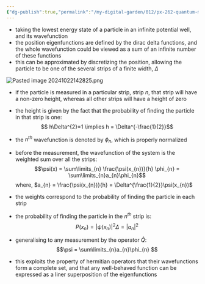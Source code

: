 ```yaml
---
{"dg-publish":true,"permalink":"/my-digital-garden/012/px-262-quantum-mechanics/c-the-basic-postulates/px-262-c4-probability-distributions/","created":"2024-11-25T10:50:32.000+00:00","updated":"2024-11-26T01:07:16.225+00:00"}
---
```


- taking the lowest energy state of a particle in an infinite potential well, and its wavefunction
- the position eigenfunctions are defined by the dirac delta functions, and the whole wavefunction could be viewed as a sum of an infinite number of these functions
- this can be approximated by discretizing the position, allowing the particle to be one of the several strips of a finite width, $\Delta$

![Pasted image 20241022142825.png](/img/user/pics/Pasted%20image%2020241022142825.png)

- if the particle is measured in a particular strip, strip $n$, that strip will have a non-zero height, whereas all other strips will have a height of zero
- the height is given by the fact that the probability of finding the particle in that strip is one: 
  $$ h\Delta^{2}=1 \implies h = \Delta^{-\frac{1}{2}}$$
- the $n^{th}$ wavefunction is denoted by $\phi_{n}$, which is properly normalized

- before the measurement, the wavefunction of the system is the weighted sum over all the strips: 
  $$\psi(x) = \sum\limits_{n} \frac{\psi(x_{n})}{h} \phi_{n} = \sum\limits_{n}a_{n}\phi_{n}$$
	where, $a_{n} = \frac{\psi(x_{n})}{h} = \Delta^{\frac{1}{2}}\psi(x_{n})$
- the weights correspond to the probability of finding the particle in each strip
- the probability of finding the particle in the $n^{th}$ strip is: 
  $$P(x_{n}) = |\psi(x_{n})|^{2}\Delta = |a_{n}|^{2}$$
- generalising to any measurement by the operator $\hat Q:$ 
  $$\psi = \sum\limits_{n}a_{n}\phi_{n} $$
- this exploits the property of hermitian operators that their wavefunctions form a complete set, and that any well-behaved function can be expressed as a liner superposition of the eigenfunctions